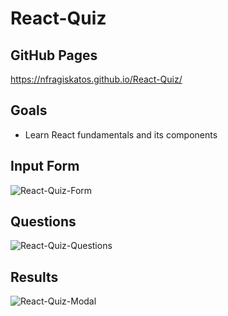 # React-Quiz
 
## GitHub Pages
https://nfragiskatos.github.io/React-Quiz/
 
## Goals
* Learn React fundamentals and its components 

## Input Form
![React-Quiz-Form](https://user-images.githubusercontent.com/38383279/118406014-62120b80-b62f-11eb-9582-f2b59957fe4a.png)

## Questions
![React-Quiz-Questions](https://user-images.githubusercontent.com/38383279/118406018-69391980-b62f-11eb-9279-12282c7fd66c.png)

## Results
![React-Quiz-Modal](https://user-images.githubusercontent.com/38383279/118406020-6e966400-b62f-11eb-955e-e216c0619e10.png)
